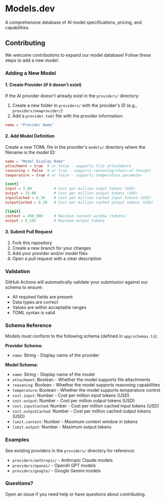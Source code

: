 # Models.dev

A comprehensive database of AI model specifications, pricing, and capabilities.

## Contributing

We welcome contributions to expand our model database! Follow these steps to add a new model:

### Adding a New Model

#### 1. Create Provider (if it doesn't exist)

If the AI provider doesn't already exist in the `providers/` directory:

1. Create a new folder in `providers/` with the provider's ID (e.g., `providers/newprovider/`)
2. Add a `provider.toml` file with the provider information:

```toml
name = "Provider Name"
```

#### 2. Add Model Definition

Create a new TOML file in the provider's `models/` directory where the filename is the model ID:

```toml
name = "Model Display Name"
attachment = true  # or false - supports file attachments
reasoning = false  # or true - supports reasoning/chain-of-thought
temperature = true # or false - supports temperature parameter

[cost]
input = 3.00          # Cost per million input tokens (USD)
output = 15.00        # Cost per million output tokens (USD)
inputCached = 0.30    # Cost per million cached input tokens (USD)
outputCached = 0.30   # Cost per million cached output tokens (USD)

[limit]
context = 200_000     # Maximum context window (tokens)
output = 8_192        # Maximum output tokens
```

#### 3. Submit Pull Request

1. Fork this repository
2. Create a new branch for your changes
3. Add your provider and/or model files
4. Open a pull request with a clear description

### Validation

GitHub Actions will automatically validate your submission against our schema to ensure:

- All required fields are present
- Data types are correct
- Values are within acceptable ranges
- TOML syntax is valid

### Schema Reference

Models must conform to the following schema (defined in `app/schemas.ts`):

**Provider Schema:**
- `name`: String - Display name of the provider

**Model Schema:**
- `name`: String - Display name of the model
- `attachment`: Boolean - Whether the model supports file attachments
- `reasoning`: Boolean - Whether the model supports reasoning capabilities
- `temperature`: Boolean - Whether the model supports temperature control
- `cost.input`: Number - Cost per million input tokens (USD)
- `cost.output`: Number - Cost per million output tokens (USD)
- `cost.inputCached`: Number - Cost per million cached input tokens (USD)
- `cost.outputCached`: Number - Cost per million cached output tokens (USD)
- `limit.context`: Number - Maximum context window in tokens
- `limit.output`: Number - Maximum output tokens

### Examples

See existing providers in the `providers/` directory for reference:
- `providers/anthropic/` - Anthropic Claude models
- `providers/openai/` - OpenAI GPT models
- `providers/google/` - Google Gemini models

### Questions?

Open an issue if you need help or have questions about contributing.